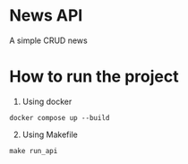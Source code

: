 # News API

A simple CRUD news

# How to run the project

1. Using docker

```
docker compose up --build
```

2. Using Makefile

```
make run_api
```
